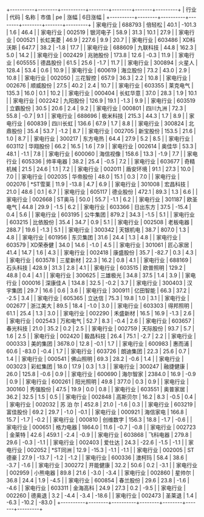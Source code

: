 +----------+--------+----------+--------+--------+-------+---------+
|   行业   |  代码  |   名称   |  市值  |   pe   | 涨幅  | 6日涨幅 |
+----------+--------+----------+--------+--------+-------+---------+
| 家电行业 | 688793 |  倍轻松  |  40.1  | -101.3 |  1.6  |  46.4   |
| 家电行业 | 002519 | 银河电子 |  58.9  |  31.3  | 10.1  |  27.9   |
| 家电行业 | 000521 | 长虹美菱 |  46.9  | 227.6  |  9.9  |  20.7   |
| 家电行业 | 603486 | XD科沃斯 | 647.7  |  38.2  | -1.8  |  17.7   |
| 家电行业 | 688609 | 九联科技 |  44.8  | 162.3  |  5.0  |  14.2   |
| 家电行业 | 002429 | 兆驰股份 | 173.8  |  12.6  | -0.3  |  11.9   |
| 家电行业 | 605555 | 德昌股份 |  61.5  |  25.6  | -1.7  |  11.7   |
| 家电行业 | 300894 |  火星人  | 128.4  |  53.4  |  0.6  |  10.9   |
| 家电行业 | 600619 | 海立股份 |  73.2  |  43.0  |  2.9  |  10.8   |
| 家电行业 | 002050 | 三花智控 | 657.9  |  36.3  |  2.2  |  10.8   |
| 家电行业 | 002676 | 顺威股份 |  27.5  |  40.2  |  2.4  |  10.7   |
| 家电行业 | 603355 | 莱克电气 | 135.3  |  16.0  |  0.1  |  10.2   |
| 家电行业 | 000404 | 长虹华意 |  37.0  |  28.3  |  1.9  |  10.1   |
| 家电行业 | 002242 | 九阳股份 | 126.9  |  19.1  | -1.3  |   9.9   |
| 家电行业 | 603519 | 立霸股份 |  30.5  |  20.6  |  2.4  |   9.2   |
| 家电行业 | 000801 | 四川九洲 |  72.3  |  55.8  | -0.7  |   9.1   |
| 家电行业 | 688696 | 极米科技 | 215.3  |  44.3  |  1.7  |   8.9   |
| 家电行业 | 600839 | 四川长虹 | 136.6  |  67.9  |  1.7  |   8.8   |
| 家电行业 | 300824 | 北鼎股份 |  35.4  |  53.7  | -1.2  |   8.7   |
| 家电行业 | 002705 | 新宝股份 | 153.5  |  21.6  |  1.0  |   8.7   |
| 家电行业 | 300217 | 东方电热 |  64.4  |  27.9  |  5.2  |   8.5   |
| 家电行业 | 603112 | 华翔股份 |  66.2  |  16.5  |  1.6  |   7.9   |
| 家电行业 | 002614 |  奥佳华  |  53.3  |  48.1  | -1.1  |   7.8   |
| 家电行业 | 600060 | 海信视像 | 158.6  |  13.3  | -1.9  |   7.7   |
| 家电行业 | 605336 | 帅丰电器 |  38.2  |  25.4  | -0.5  |   7.2   |
| 家电行业 | 603677 | 奇精机械 |  21.5  |  24.6  |  1.1  |   7.2   |
| 家电行业 | 002011 | 盾安环境 |  91.1  |  27.3  | 10.0  |   7.0   |
| 家电行业 | 002035 | 华帝股份 |  48.0  |  15.1  |  0.3  |   7.0   |
| 家电行业 | 002076 | *ST雪莱  |  11.9  | -13.8  |  4.7  |   6.9   |
| 家电行业 | 301008 | 宏昌科技 |  21.0  |  48.6  |  0.1  |   6.7   |
| 家电行业 | 605117 | 德业股份 | 472.1  |  89.3  |  1.3  |   6.6   |
| 家电行业 | 002668 |  ST奥马  |  50.0  |  55.7  | -1.1  |   6.2   |
| 家电行业 | 301187 | 欧圣电气 |  44.8  |  29.9  | -1.5  |   6.2   |
| 家电行业 | 603366 | 日出东方 |  37.5  | -15.4  |  0.4  |   5.6   |
| 家电行业 | 603195 | 公牛集团 | 879.2  |  34.3  | -1.5  |   5.1   |
| 家电行业 | 603215 | 比依股份 |  35.4  |  34.7  |  0.9  |   5.1   |
| 家电行业 | 002508 | 老板电器 | 288.7  |  19.6  | -1.3  |   5.1   |
| 家电行业 | 300342 | 天银机电 |  38.7  | 807.0  |  1.3  |   4.8   |
| 家电行业 | 601956 | 东贝集团 |  31.6  |  24.4  |  1.3  |   4.8   |
| 家电行业 | 603579 | XD荣泰健 |  34.0  |  14.6  | -1.0  |   4.5   |
| 家电行业 | 301061 | 匠心家居 |  41.4  |  14.7  |  1.6  |   4.3   |
| 家电行业 | 002418 | 康盛股份 |  35.7  | -82.7  |  0.3  |   4.3   |
| 家电行业 | 603578 | 三星新材 |  22.3  |  16.2  |  0.8  |   4.1   |
| 家电行业 | 688169 | 石头科技 | 428.9  |  31.3  |  2.8  |   4.1   |
| 家电行业 | 603515 | 欧普照明 | 129.2  |  48.8  |  0.4  |   4.1   |
| 家电行业 | 300625 | 三雄极光 |  34.8  |  37.5  |  1.4  |   3.9   |
| 家电行业 | 000016 | 深康佳Ａ  | 134.8  |  32.5  | -0.2  |   3.7   |
| 家电行业 | 300403 | 汉宇集团 |  29.7  |  16.6  |  0.6  |   3.6   |
| 家电行业 | 300911 | 亿田智能 |  66.3  |  37.2  | -2.5  |   3.4   |
| 家电行业 | 605365 |  立达信  |  75.3  |  19.8  |  1.0  |   3.1   |
| 家电行业 | 002677 | 浙江美大 |  89.5  |  18.4  | -1.0  |   3.0   |
| 家电行业 | 603303 | 得邦照明 |  61.1  |  25.4  |  1.3  |   3.0   |
| 家电行业 | 002290 | 禾盛新材 |  16.5  |  16.9  | -1.3  |   2.6   |
| 家电行业 | 002543 | 万和电气 |  52.7  |  8.3   | -0.4  |   2.6   |
| 家电行业 | 603657 | 春光科技 |  21.0  |  35.2  |  0.2  |   2.5   |
| 家电行业 | 002759 | 天际股份 |  93.7  |  5.7   |  1.6  |   2.5   |
| 家电行业 | 002420 | 毅昌科技 |  26.4  |  75.1  | -2.7  |   2.2   |
| 家电行业 | 000333 | 美的集团 | 3678.0 |  12.8  | -0.1  |   1.7   |
| 家电行业 | 600983 |  惠而浦  |  60.6  | -83.0  | -0.4  |   1.7   |
| 家电行业 | 603726 | 朗迪集团 |  22.3  |  25.6  |  0.7  |   1.4   |
| 家电行业 | 000541 | 佛山照明 |  69.3  |  28.2  | -0.6  |   1.4   |
| 家电行业 | 003023 | 彩虹集团 |  18.0  |  17.9  |  0.3  |   1.3   |
| 家电行业 | 300247 | 融捷健康 |  26.0  | 125.8  | -0.6  |   0.9   |
| 家电行业 | 600690 | 海尔智家 | 2384.0 |  16.9  | -0.9  |   0.9   |
| 家电行业 | 600261 | 阳光照明 |  49.8  | 377.0  |  0.3  |   0.9   |
| 家电行业 | 300160 | 秀强股份 |  47.5  |  19.9  |  0.0  |   0.8   |
| 家电行业 | 603551 | 奥普家居 |  36.2  |  32.5  |  1.5  |   0.5   |
| 家电行业 | 002848 | 高斯贝尔 |  16.2  |  8.3   | -0.5  |   0.4   |
| 家电行业 | 002032 | 苏 泊 尔 | 452.8  |  21.0  | -1.6  |   0.3   |
| 家电行业 | 603219 | 富佳股份 |  69.2  |  29.7  | -1.0  |  -0.1   |
| 家电行业 | 000921 | 海信家电 | 166.8  |  15.7  | -1.7  |  -0.2   |
| 家电行业 | 000810 | 创维数字 | 156.3  |  18.8  | -1.7  |  -0.6   |
| 家电行业 | 000651 | 格力电器 | 1864.0 |  11.6  | -0.7  |  -0.8   |
| 家电行业 | 002723 |  金莱特  |  42.6  | 459.1  | -2.4  |  -0.9   |
| 家电行业 | 603868 | 飞科电器 | 279.8  |  29.6  | -0.3  |  -1.1   |
| 家电行业 | 002403 |  爱仕达  |  24.3  | -22.6  | -1.5  |  -1.1   |
| 家电行业 | 002052 | *ST同洲  |  12.9  | -15.3  | -1.1  |  -1.1   |
| 家电行业 | 002005 |  ST德豪  |  27.9  | -13.7  | -1.2  |  -1.2   |
| 家电行业 | 600336 |  澳柯玛  |  58.4  |  38.6  | -3.7  |  -1.6   |
| 家电行业 | 300272 | 开能健康 |  32.2  |  50.6  |  0.2  |  -3.1   |
| 家电行业 | 002959 | 小熊电器 |  89.8  |  21.6  | -3.0  |  -3.4   |
| 家电行业 | 002860 |  星帅尔  |  36.8  |  24.4  |  1.9  |  -4.5   |
| 家电行业 | 600854 | 春兰股份 |  29.6  |  23.8  | -1.6  |  -4.6   |
| 家电行业 | 603311 | 金海高科 |  24.9  |  27.3  |  0.2  |  -9.5   |
| 家电行业 | 002260 |  德奥退  |  3.2   |  -4.4  | -3.4  |  -18.6  |
| 家电行业 | 002473 |  圣莱退  |  1.4   |  -6.3  | -10.2 |  -83.0  |
+----------+--------+----------+--------+--------+-------+---------+
